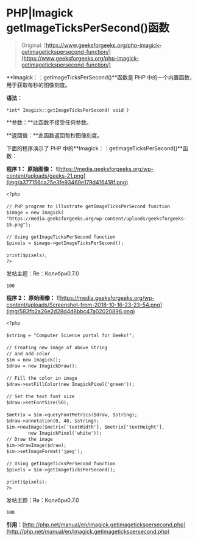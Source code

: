 # PHP|Imagick getImageTicksPerSecond()函数

> Original: [https://www.geeksforgeeks.org/php-imagick-getimagetickspersecond-function/](https://www.geeksforgeeks.org/php-imagick-getimagetickspersecond-function/)

**Imagick：：getImageTicksPerSecond()**函数是 PHP 中的一个内置函数，用于获取每秒的图像刻度。

**语法：**

```
*int* Imagick::getImageTicksPerSecond( void )
```

**参数：**此函数不接受任何参数。

**返回值：**此函数返回每秒图像刻度。

下面的程序演示了 PHP 中的**Imagick：：getImageTicksPerSecond()**函数：

**程序 1：**
**原始图像：**
![https://media.geeksforgeeks.org/wp-content/uploads/geeks-21.png](img/a377156ca25e3fe93469e179d416418f.png)

```
<?php

// PHP program to illustrate getImageTicksPerSecond function
$image = new Imagick(
"https://media.geeksforgeeks.org/wp-content/uploads/geeksforgeeks-15.png");

// Using getImageTicksPerSecond function
$pixels = $image->getImageTicksPerSecond();

print($pixels);
?>
```

发帖主题：Re：Колибри0.7.0

```
100

```

**程序 2：**
**原始图像：**
![https://media.geeksforgeeks.org/wp-content/uploads/Screenshot-from-2018-10-16-23-23-54.png](img/583fb2a26e2d28d4d8bbc47a02020896.png)

```
<?php 

$string = "Computer Science portal for Geeks!"; 

// Creating new image of above String 
// and add color
$im = new Imagick(); 
$draw = new ImagickDraw(); 

// Fill the color in image 
$draw->setFillColor(new ImagickPixel('green')); 

// Set the text font size 
$draw->setFontSize(50); 

$metrix = $im->queryFontMetrics($draw, $string); 
$draw->annotation(0, 40, $string); 
$im->newImage($metrix['textWidth'], $metrix['textHeight'], 
        new ImagickPixel('white')); 
// Draw the image         
$im->drawImage($draw); 
$im->setImageFormat('jpeg'); 

// Using getImageTicksPerSecond function
$pixels = $im->getImageTicksPerSecond();

print($pixels);
?>
```

发帖主题：Re：Колибри0.7.0

```
100

```

**引用：**[http://php.net/manual/en/imagick.getimagetickspersecond.php](http://php.net/manual/en/imagick.getimagetickspersecond.php)
